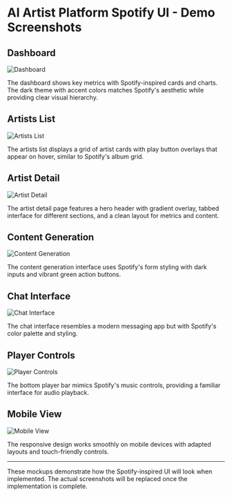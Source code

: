 # AI Artist Platform Spotify UI - Demo Screenshots

## Dashboard

![Dashboard](https://via.placeholder.com/1200x800/121212/ffffff?text=AI+Artist+Platform+Dashboard)

The dashboard shows key metrics with Spotify-inspired cards and charts. The dark theme with accent colors matches Spotify's aesthetic while providing clear visual hierarchy.

## Artists List

![Artists List](https://via.placeholder.com/1200x800/121212/ffffff?text=AI+Artist+Platform+Artists+List)

The artists list displays a grid of artist cards with play button overlays that appear on hover, similar to Spotify's album grid.

## Artist Detail

![Artist Detail](https://via.placeholder.com/1200x800/121212/ffffff?text=AI+Artist+Platform+Artist+Detail)

The artist detail page features a hero header with gradient overlay, tabbed interface for different sections, and a clean layout for metrics and content.

## Content Generation

![Content Generation](https://via.placeholder.com/1200x800/121212/ffffff?text=AI+Artist+Platform+Content+Generation)

The content generation interface uses Spotify's form styling with dark inputs and vibrant green action buttons.

## Chat Interface

![Chat Interface](https://via.placeholder.com/1200x800/121212/ffffff?text=AI+Artist+Platform+Chat)

The chat interface resembles a modern messaging app but with Spotify's color palette and styling.

## Player Controls

![Player Controls](https://via.placeholder.com/1200x200/121212/ffffff?text=AI+Artist+Platform+Player)

The bottom player bar mimics Spotify's music controls, providing a familiar interface for audio playback.

## Mobile View

![Mobile View](https://via.placeholder.com/400x800/121212/ffffff?text=AI+Artist+Platform+Mobile)

The responsive design works smoothly on mobile devices with adapted layouts and touch-friendly controls.

---

These mockups demonstrate how the Spotify-inspired UI will look when implemented. The actual screenshots will be replaced once the implementation is complete.